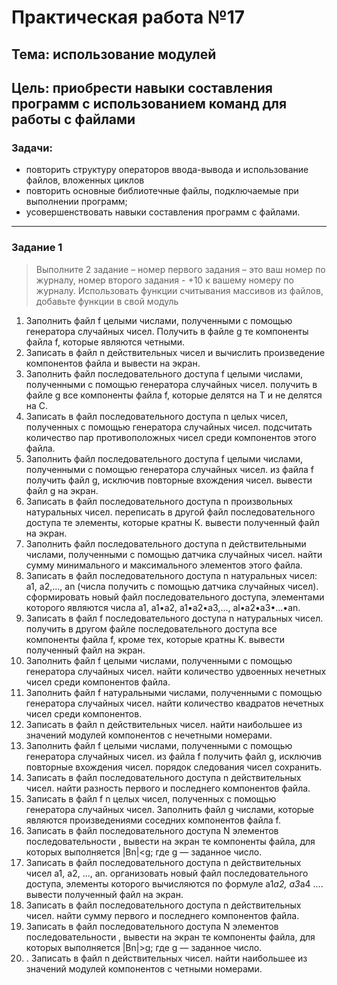 # Практическая работа №17

## Тема: использование модулей   
## Цель: приобрести навыки составления  программ  с использованием команд для работы с файлами 

### Задачи:

* повторить структуру операторов ввода-вывода и использование файлов, вложенных циклов 
* повторить основные библиотечные файлы, подключаемые при выполнении программ;
* усовершенствовать  навыки составления  программ с   файлами.


---

### Задание 1

> Выполните 2 задание – номер первого задания – это ваш номер по журналу, номер второго задания - +10  к вашему номеру по журналу.  Использовать функции считывания массивов из файлов, добавьте функции в свой модуль

1. Заполнить файл f целыми числами, полученными с помощью генератора случайных чисел. Получить в файле g те компоненты файла f, которые являются четными. 
2. Записать в файл  n действительных чисел и вычислить произведение компонентов файла и вывести на экран. 
3. Заполнить файл последовательного доступа f целыми числами, полученными с помощью генератора случайных чисел. получить в файле g все компоненты файла f, которые делятся на Т и не делятся на С. 
4. Записать в файл последовательного доступа n целых чисел, полученных с помощью генератора случайных чисел. подсчитать количество пар противоположных чисел среди компонентов этого файла. 
5. Заполнить файл последовательного доступа f целыми числами, полученными с помощью генератора случайных чисел. из файла f получить файл g, исключив повторные вхождения чисел. вывести файл g на экран. 
6. Записать в файл последовательного доступа n произвольных натуральных чисел. переписать в другой файл последовательного доступа те элементы, которые кратны К. вывести полученный файл на экран. 
7. Заполнить файл последовательного доступа n действительными числами, полученными с помощью датчика случайных чисел. найти сумму минимального и максимального элементов этого файла. 
8. Записать в файл последовательного доступа n натуральных чисел: a1, a2,..., an (числа получить с помощью датчика случайных чисел). сформировать новый файл последовательного доступа, элементами которого являются числа а1, а1•а2, а1•а2•а3,..., al•a2•a3•...•an. 
9. Записать в файл f последовательного доступа n натуральных чисел. получить в другом файле последовательного доступа все компоненты файла f, кроме тех, которые кратны K. вывести полученный файл на экран. 
10. Заполнить файл f целыми числами, полученными с помощью генератора случайных чисел. найти количество удвоенных нечетных чисел среди компонентов файла. 
11. Заполнить файл f натуральными числами, полученными с помощью генератора случайных чисел. найти количество квадратов нечетных чисел среди компонентов. 
12. Записать в файл n действительных чисел. найти наибольшее из значений модулей компонентов с нечетными номерами. 
13. Заполнить файл f целыми числами, полученными с помощью генератора случайных чисел. из файла f получить файл g, исключив повторные вхождения чисел. порядок следования чисел сохранить. 
14. Записать в файл последовательного доступа n действительных чисел. найти разность первого и последнего компонентов файла. 
15. Записать в файл f n целых чисел, полученных с помощью генератора случайных чисел. Заполнить файл g числами, которые являются произведениями соседних компонентов файла f. 
16. Записать в файл последовательного доступа N элементов последовательности , вывести на экран те компоненты файла, для которых выполняется |Bn|<g; где g — заданное число. 
17. Записать в файл последовательного доступа n действительных чисел а1, а2, ..., an. организовать новый файл последовательного доступа, элементы которого вычисляются по формуле а1*а2, а3*а4 …. вывести полученный файл на экран. 
18. Записать в файл последовательного доступа n действительных чисел. найти сумму первого и последнего компонентов файла.
19. Записать в файл последовательного доступа N элементов последовательности , вывести на экран те компоненты файла, для которых выполняется |Bn|>g; где g — заданное число. 
20. . Записать в файл n действительных чисел. найти наибольшее из значений модулей компонентов с четными номерами. 


